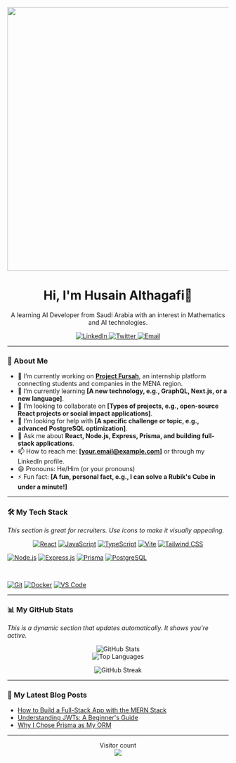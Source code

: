 <p align="center">
  <img src="https://external-preview.redd.it/a8o6t2gOomfw6fbBoj4y9eTc5_CeNmPohSwAXboK71k.jpg?width=1080&crop=smart&auto=webp&s=8e50513c6e3da30a5af073b200cb3620fdc2a1b9" width="600"/>
</p>

<h1 align="center">Hi, I'm Husain Althagafi👋</h1>
<p align="center">
  A learning AI Developer from Saudi Arabia with an interest in Mathematics and AI technologies.
</p>

<!-- Social Badges Section -->
<p align="center">
  <a href="https://www.linkedin.com/in/husain-althagafi-4a608334a/" target="_blank">
    <img src="https://img.shields.io/badge/LinkedIn-0077B5?style=for-the-badge&logo=linkedin&logoColor=white" alt="LinkedIn">
  </a>
  <a href="https://x.com/HusainAlthagafi" target="_blank">
    <img src="https://img.shields.io/badge/Twitter-1DA1F2?style=for-the-badge&logo=twitter&logoColor=white" alt="Twitter">
  </a>
  <a href="mailto:husain.a.althagafi@okaz.com" target="_blank">
    <img src="https://img.shields.io/badge/Email-D14836?style=for-the-badge&logo=gmail&logoColor=white" alt="Email">
  </a>
<!--   <a href="https://your-portfolio-website.com" target="_blank">
    <img src="https://img.shields.io/badge/Portfolio-website-blue?style=for-the-badge&logo=your-logo-name&logoColor=white" alt="Portfolio">
  </a> -->
</p>

---

### 🚀 About Me

-   🔭 I’m currently working on **[Project Fursah](https://github.com/your-username/project-fursah-repo)**, an internship platform connecting students and companies in the MENA region.
-   🌱 I’m currently learning **[A new technology, e.g., GraphQL, Next.js, or a new language]**.
-   👯 I’m looking to collaborate on **[Types of projects, e.g., open-source React projects or social impact applications]**.
-   🤔 I’m looking for help with **[A specific challenge or topic, e.g., advanced PostgreSQL optimization]**.
-   💬 Ask me about **React, Node.js, Express, Prisma, and building full-stack applications**.
-   📫 How to reach me: **[your.email@example.com]** or through my LinkedIn profile.
-   😄 Pronouns: He/Him (or your pronouns)
-   ⚡ Fun fact: **[A fun, personal fact, e.g., I can solve a Rubik's Cube in under a minute!]**

---

### 🛠️ My Tech Stack

*This section is great for recruiters. Use icons to make it visually appealing.*

<p align="center">
  <!-- Frontend -->
  <a href="https://reactjs.org/" target="_blank"><img src="https://img.shields.io/badge/React-20232A?style=for-the-badge&logo=react&logoColor=61DAFB" alt="React"></a>
  <a href="https://developer.mozilla.org/en-US/docs/Web/JavaScript" target="_blank"><img src="https://img.shields.io/badge/JavaScript-F7DF1E?style=for-the-badge&logo=javascript&logoColor=black" alt="JavaScript"></a>
  <a href="https://www.typescriptlang.org/" target="_blank"><img src="https://img.shields.io/badge/TypeScript-007ACC?style=for-the-badge&logo=typescript&logoColor=white" alt="TypeScript"></a>
  <a href="https://vitejs.dev/" target="_blank"><img src="https://img.shields.io/badge/Vite-646CFF?style=for-the-badge&logo=vite&logoColor=white" alt="Vite"></a>
  <a href="https://tailwindcss.com/" target="_blank"><img src="https://img.shields.io/badge/Tailwind_CSS-38B2AC?style=for-the-badge&logo=tailwind-css&logoColor=white" alt="Tailwind CSS"></a>
  
  <br/>
  
  <!-- Backend -->
  <a href="https://nodejs.org" target="_blank"><img src="https://img.shields.io/badge/Node.js-339933?style=for-the-badge&logo=nodedotjs&logoColor=white" alt="Node.js"></a>
  <a href="https://expressjs.com" target="_blank"><img src="https://img.shields.io/badge/Express.js-000000?style=for-the-badge&logo=express&logoColor=white" alt="Express.js"></a>
  <a href="https://www.prisma.io/" target="_blank"><img src="https://img.shields.io/badge/Prisma-3982CE?style=for-the-badge&logo=prisma&logoColor=white" alt="Prisma"></a>
  <a href="https://www.postgresql.org" target="_blank"><img src="https://img.shields.io/badge/PostgreSQL-316192?style=for-the-badge&logo=postgresql&logoColor=white" alt="PostgreSQL"></a>
  
  <br/>

  <!-- Tools & Other -->
  <a href="https://git-scm.com/" target="_blank"><img src="https://img.shields.io/badge/Git-F05032?style=for-the-badge&logo=git&logoColor=white" alt="Git"></a>
  <a href="https://www.docker.com/" target="_blank"><img src="https://img.shields.io/badge/Docker-2496ED?style=for-the-badge&logo=docker&logoColor=white" alt="Docker"></a>
  <a href="https://code.visualstudio.com/" target="_blank"><img src="https://img.shields.io/badge/VS_Code-007ACC?style=for-the-badge&logo=visual-studio-code&logoColor=white" alt="VS Code"></a>
</p>

---

### 📊 My GitHub Stats

*This is a dynamic section that updates automatically. It shows you're active.*

<p align="center">
  <img src="https://github-readme-stats.vercel.app/api?username=your-username&show_icons=true&theme=dracula&include_all_commits=true&count_private=true" alt="GitHub Stats">
  <br/>
  <img src="https://github-readme-stats.vercel.app/api/top-langs/?username=your-username&layout=compact&langs_count=8&theme=dracula" alt="Top Languages">
</p>
<p align="center">
  <img src="https://github-readme-streak-stats.herokuapp.com/?user=your-username&theme=dracula" alt="GitHub Streak">
</p>

<!-- 
This is a more advanced section. You can use GitHub Actions to automatically 
update this part of your README with your latest blog posts or YouTube videos.
For now, you can link to them manually.
-->
---

### 📝 My Latest Blog Posts

<!-- BLOG-POST-LIST:START -->
-   [How to Build a Full-Stack App with the MERN Stack](https://your-blog.com/post-1-url)
-   [Understanding JWTs: A Beginner's Guide](https://your-blog.com/post-2-url)
-   [Why I Chose Prisma as My ORM](https://your-blog.com/post-3-url)
<!-- BLOG-POST-LIST:END -->

---
<p align="center">
  Visitor count<br>
  <img src="https://profile-counter.glitch.me/your-username/count.svg" />
</p>
